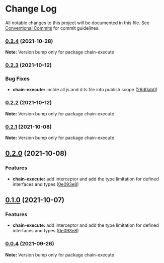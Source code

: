 # Change Log

All notable changes to this project will be documented in this file.
See [Conventional Commits](https://conventionalcommits.org) for commit guidelines.

### [0.2.4](https://github.com/HaloXie/metool/compare/v0.2.3...v0.2.4) (2021-10-28)

**Note:** Version bump only for package chain-execute





### [0.2.3](https://github.com/HaloXie/metool/compare/v0.2.2...v0.2.3) (2021-10-12)


### Bug Fixes

* **chain-execute:** inclde all js and d.ts file into publish scope ([26d0ab0](https://github.com/HaloXie/metool/commit/26d0ab0e2e3337daf581dbed4ee256142f76964c))



### [0.2.2](https://github.com/HaloXie/metool/compare/v0.2.1...v0.2.2) (2021-10-12)

**Note:** Version bump only for package chain-execute





### [0.2.1](https://github.com/HaloXie/metool/compare/v0.2.0...v0.2.1) (2021-10-08)

**Note:** Version bump only for package chain-execute





## [0.2.0](https://github.com/HaloXie/metool/compare/v0.0.4...v0.2.0) (2021-10-08)


### Features

* **chain-execute:** add interceptor and add the type limitation for defined interfaces and types ([0e093e8](https://github.com/HaloXie/metool/commit/0e093e835c45589cad8b0401f970b77ce608006b))



## [0.1.0](https://github.com/HaloXie/metool/compare/v0.0.4...v0.1.0) (2021-10-07)


### Features

* **chain-execute:** add interceptor and add the type limitation for defined interfaces and types ([0e093e8](https://github.com/HaloXie/metool/commit/0e093e835c45589cad8b0401f970b77ce608006b))



### [0.0.4](https://github.com/HaloXie/metool/compare/v0.0.3...v0.0.4) (2021-09-26)

**Note:** Version bump only for package chain-execute
